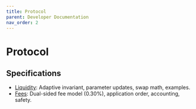 ```yaml
---
title: Protocol
parent: Developer Documentation
nav_order: 2
---
```


# Protocol

## Specifications
- [Liquidity](./liquidity.md): Adaptive invariant, parameter updates, swap math, examples.
- [Fees](./fee.md): Dual-sided fee model (0.30%), application order, accounting, safety.

